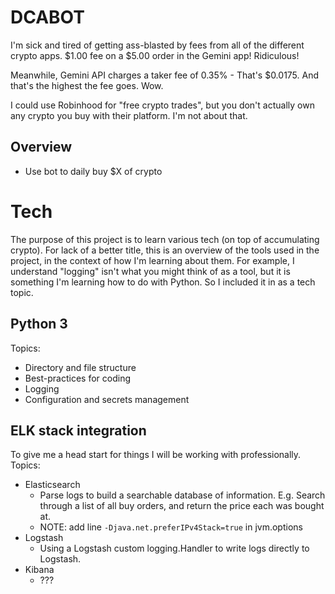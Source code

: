 # DCABOT
I'm sick and tired of getting ass-blasted by fees from all of the different crypto apps. 
$1.00 fee on a $5.00 order in the Gemini app! Ridiculous!

Meanwhile, Gemini API charges a taker fee of 0.35% - That's $0.0175. And that's the highest the fee goes. Wow.

I could use Robinhood for "free crypto trades", but you don't actually own any crypto you buy with their platform. I'm not about that.

## Overview
- Use bot to daily buy $X of crypto

# Tech
The purpose of this project is to learn various tech (on top of accumulating crypto). For lack of a better title, this is an overview of the tools used in the project, in the context of how I'm learning about them.
For example, I understand "logging" isn't what you might think of as a tool, but it is something I'm learning how to do with Python. So I included it in as a tech topic.

## Python 3
Topics:
- Directory and file structure
- Best-practices for coding
- Logging
- Configuration and secrets management

## ELK stack integration
To give me a head start for things I will be working with professionally.
Topics:
- Elasticsearch
	- Parse logs to build a searchable database of information. E.g. Search through a list of all buy orders, and return the price each was bought at.
	- NOTE: add line `-Djava.net.preferIPv4Stack=true` in jvm.options
- Logstash
	- Using a Logstash custom logging.Handler to write logs directly to Logstash. 
- Kibana
	- ???
